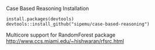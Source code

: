 Case Based Reasoning
Installation

```{r}
install.packages(devtools)
devtools::install_github("sipemu/case-based-reasoning")
```

Multicore support for RandomForest package
http://www.ccs.miami.edu/~hishwaran/rfsrc.html